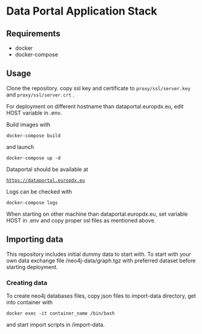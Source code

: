# Data Portal Application Stack

## Requirements
 * docker
 * docker-compose



## Usage 

Clone the repository. copy ssl key and certificate to <code>proxy/ssl/server.key</code> and <code>proxy/ssl/server.crt</code>
.

For deployment on different hostname than dataportal.europdx.eu, edit HOST variable in .env. 

Build images with

<code>docker-compose build</code>

and launch

<code>docker-compose up -d</code>

Dataportal should be available at 

<code>https://dataportal.europdx.eu</code>

Logs can be checked with

<code>docker-compose logs</code>

When starting on other machine than dataportal.europdx.eu, set variable HOST in .env and copy proper ssl files as mentioned above.

## Importing data
This repository includes initial dummy data to start with. To start with your own data exchange file /neo4j-data/graph.tgz with preferred dataset before starting deployment. 

### Creating data

To create neo4j databases files, copy json files to import-data directory, get into container with

<code>docker exec -it container_name /bin/bash</code>

and start import scripts in /import-data.
